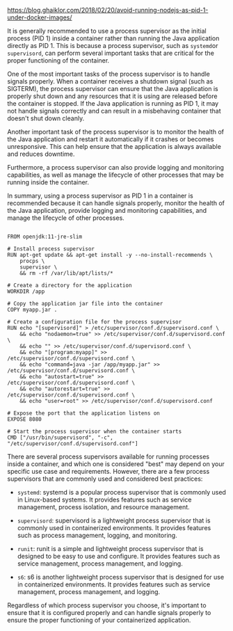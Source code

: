 https://blog.ghaiklor.com/2018/02/20/avoid-running-nodejs-as-pid-1-under-docker-images/

It is generally recommended to use a process supervisor as the initial process (PID 1) inside a container rather than running the Java application directly as PID 1. This is because a process supervisor, such as `systemd`or `supervisord`, can perform several important tasks that are critical for the proper functioning of the container.


One of the most important tasks of the process supervisor is to handle signals properly. When a container receives a shutdown signal (such as SIGTERM), the process supervisor can ensure that the Java application is properly shut down and any resources that it is using are released before the container is stopped. If the Java application is running as PID 1, it may not handle signals correctly and can result in a misbehaving container that doesn't shut down cleanly.

Another important task of the process supervisor is to monitor the health of the Java application and restart it automatically if it crashes or becomes unresponsive. This can help ensure that the application is always available and reduces downtime.

Furthermore, a process supervisor can also provide logging and monitoring capabilities, as well as manage the lifecycle of other processes that may be running inside the container.

In summary, using a process supervisor as PID 1 in a container is recommended because it can handle signals properly, monitor the health of the Java application, provide logging and monitoring capabilities, and manage the lifecycle of other processes.


```shell

FROM openjdk:11-jre-slim

# Install process supervisor
RUN apt-get update && apt-get install -y --no-install-recommends \
    procps \
    supervisor \
    && rm -rf /var/lib/apt/lists/*

# Create a directory for the application
WORKDIR /app

# Copy the application jar file into the container
COPY myapp.jar .

# Create a configuration file for the process supervisor
RUN echo "[supervisord]" > /etc/supervisor/conf.d/supervisord.conf \
    && echo "nodaemon=true" >> /etc/supervisor/conf.d/supervisord.conf \
    && echo "" >> /etc/supervisor/conf.d/supervisord.conf \
    && echo "[program:myapp]" >> /etc/supervisor/conf.d/supervisord.conf \
    && echo "command=java -jar /app/myapp.jar" >> /etc/supervisor/conf.d/supervisord.conf \
    && echo "autostart=true" >> /etc/supervisor/conf.d/supervisord.conf \
    && echo "autorestart=true" >> /etc/supervisor/conf.d/supervisord.conf \
    && echo "user=root" >> /etc/supervisor/conf.d/supervisord.conf

# Expose the port that the application listens on
EXPOSE 8080

# Start the process supervisor when the container starts
CMD ["/usr/bin/supervisord", "-c", "/etc/supervisor/conf.d/supervisord.conf"]

```

There are several process supervisors available for running processes inside a container, and which one is considered "best" may depend on your specific use case and requirements. However, there are a few process supervisors that are commonly used and considered best practices:

 - `systemd`: systemd is a popular process supervisor that is commonly used in Linux-based systems. It provides features such as service management, process isolation, and resource management.

- `supervisord`: supervisord is a lightweight process supervisor that is commonly used in containerized environments. It provides features such as process management, logging, and monitoring.

- `runit`: runit is a simple and lightweight process supervisor that is designed to be easy to use and configure. It provides features such as service management, process management, and logging.

- `s6`: s6 is another lightweight process supervisor that is designed for use in containerized environments. It provides features such as service management, process management, and logging.

Regardless of which process supervisor you choose, it's important to ensure that it is configured properly and can handle signals properly to ensure the proper functioning of your containerized application.